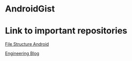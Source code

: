 # AndroidGist 
# Link to important repositories


[File Structure Android](https://gist.github.com/lopspower/76421751b21594c69eb2)

[Engineering Blog](https://github.com/kilimchoi/engineering-blogs)


